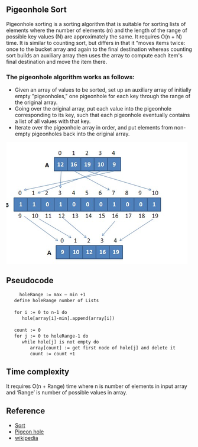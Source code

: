 ## Pigeonhole Sort

Pigeonhole sorting is a sorting algorithm that is suitable for sorting lists of elements where the number of elements (n) and the length of the range of possible key values (N) are approximately the same. It requires O(n + N) time. It is similar to counting sort, but differs in that it "moves items twice: once to the bucket array and again to the final destination whereas counting sort builds an auxiliary array then uses the array to compute each item's final destination and move the item there.

### The pigeonhole algorithm works as follows:

* Given an array of values to be sorted, set up an auxiliary array of initially empty "pigeonholes," one pigeonhole for each key through the range of the original array.
* Going over the original array, put each value into the pigeonhole corresponding to its key, such that each pigeonhole eventually contains a list of all values with that key.
* Iterate over the pigeonhole array in order, and put elements from non-empty pigeonholes back into the original array.

 ![]( https://github.com/p-rit/Images/blob/master/Pigeonhole_sort_images/Capture.PNG )

 ## Pseudocode

```` find max and min from the array list
     holeRange := max – min +1
   define holeRange number of Lists

   for i := 0 to n-1 do
      hole[array[i]-min].append(array[i])
   
   count := 0
   for j := 0 to holeRange-1 do
      while hole[j] is not empty do
         array[count] := get first node of hole[j] and delete it
         count := count +1  
````
## Time complexity

It requires O(n + Range) time where n is number of elements in input array and ‘Range’ is number of possible values in array.

## Reference
* [Sort](https://riptutorial.com/algorithm/example/24298/pigeonhole-sort-basic-information)
* [Pigeon hole](https://www.geeksforgeeks.org/pigeonhole-sort/)
* [wikipedia](https://en.wikipedia.org/wiki/Pigeonhole_sort)
